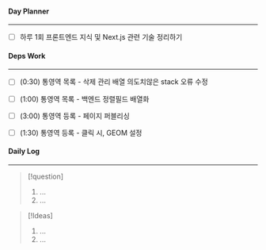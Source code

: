 
#### Day Planner
---
- [ ] 하루 1회 프론트엔드 지식 및 Next.js 관련 기술 정리하기


#### Deps Work
---
- [ ] (0:30) 통영역 목록 - 삭제 관리 배열 의도치않은 stack 오류 수정
- [ ] (1:00) 통영역 목록 - 백엔드 정렬필드 배열화
- [ ] (3:00) 통영역 등록 - 페이지 퍼블리싱
- [ ] (1:30) 통영역 등록 - 클릭 시, GEOM 설정


#### Daily Log
---
> [!question]
> 1. ...
> 2. ...

> [!Ideas]
> 1. ...
> 2. ...



